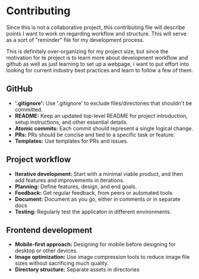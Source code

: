 # Contributing

Since this is not a collaborative project, this contributing file will describe
points I want to work on regarding workflow and structure. This will serve as a
sort of "reminder" file for my development process.

This is definitely over-organizing for my project size, but since the motivation
for te project is to learn more about development workflow and github as well as
just learning to set up a webpage, i want to put effort into looking for current
industry best practices and learn to follow a few of them.

## GitHub

*   **'.gitignore':** Use '.gitignore' to exclude files/directories that shouldn't
    be committed.
*   **README:** Keep an updated top-level README for project introduction, setup
    instructions, and other essential details.
*   **Atomic commits:** Each commit should represent a single logical change.
*   **PRs:** PRs should be concise and tied to a specific task or feature.
*   **Templates:** Use templates for PRs and issues.

## Project workflow

*   **Iterative development:** Start with a minimal viable product, and then add
    features and improvements in iterations.
*   **Planning:** Define features, design, and end goals.
*   **Feedback:** Get regular feedback, from peers or automated tools.
*   **Document:** Document as you go, either in comments or in separate docs
*   **Testing:** Regularly test the applicaton in different environments.

## Frontend development

*   **Mobile-first approach:** Designing for mobile before designing for desktop
    or other devices.
*   **Image optimization:** Use image compression tools to reduce image file sizes
    without sacrificing much quality.
*   **Directory structure:** Separate assets in directories
